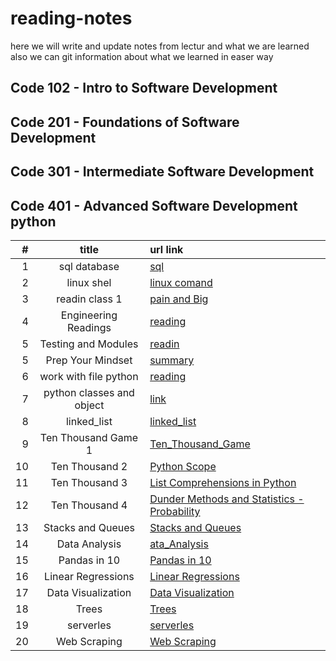 # reading-notes

here we will write and update notes from lectur and what we are learned 
also we can git information about what we learned in easer way 

## Code 102 - Intro to Software Development

## Code 201 - Foundations of Software Development

## Code 301 - Intermediate Software Development

## Code 401 - Advanced Software Development python

| #| title | url link |
|-:|:-----:|:---------|
|1 |sql database |  [sql](https://github.com/AbdelrahmanElatrash/reading-notes/tree/main/sql_database)|
|2 |linux shel |  [linux comand](https://github.com/AbdelrahmanElatrash/reading-notes/tree/main/terminal_comand)|
|3 |readin class 1|[pain and Big](./sql_database/sql/)|
|4 |Engineering Readings|[reading](./Engineering_Readings/Engineering_Readings.md)|
|5 |Testing and Modules|[readin](./testing_and_modules/reading.md) |
|5 |Prep Your Mindset|[summary](./prep_your_mindset/prep_your_mindset.md)|
|6 |work with file python | [reading](./work_with_file_python/reading.md)|
|7 |python classes and object|[link](./classes_and_object/classes_and-object.md)|
|8 |linked_list |[linked_list](./linked_list/linked_list.md)|
|9 |Ten Thousand Game 1|[Ten_Thousand_Game](./Ten_Thousand_Game/reading.md)
|10|Ten Thousand 2 |[Python Scope](./Ten_Thousand_2/readin.md)
|11|Ten Thousand 3|[List Comprehensions in Python](./Ten_Thousand_3/reading.md)
|12|Ten Thousand 4|[Dunder Methods and Statistics - Probability](./Ten_Thousand_4/Ten_Thousand_4.md)
|13| Stacks and Queues|[Stacks and Queues](./%20Stacks_and_Queues/reading.md)
|14|Data Analysis|[ata_Analysis](./data_analysis/Data_Analysis.md)
|15|Pandas in 10|[Pandas in 10](./Pandas/reading.md)|
|16|Linear Regressions|[Linear Regressions](./Linear_Regressions/Linear_Regressions.md)|
|17|Data Visualization|[Data Visualization](./Data_Visualization/readme.md)|
|18|Trees|[Trees](./Trees/reading.md)|
|19|serverles|[serverles](./serverles/reading.md)|
|20|Web Scraping|[Web Scraping](./Web_Scraping/reading.md)|

